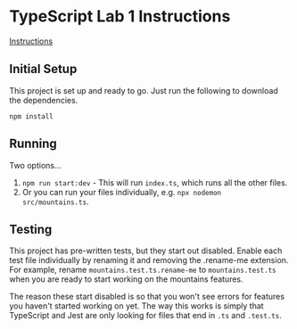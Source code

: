 # TypeScript Lab 1 Instructions

[Instructions](https://docs.google.com/document/d/1w1g66huShVL3Q2adC2HlAxzp96hTgrDfhWZUe3GuVqU/preview)

## Initial Setup

This project is set up and ready to go. Just run the following to download the dependencies.

`npm install`

## Running

Two options...

1. `npm run start:dev` - This will run `index.ts`, which runs all the other files.
2. Or you can run your files individually, e.g. `npx nodemon src/mountains.ts`.

## Testing

This project has pre-written tests, but they start out disabled. Enable each test file individually by renaming it and removing the .rename-me extension. For example, rename `mountains.test.ts.rename-me` to `mountains.test.ts` when you are ready to start working on the mountains features.

The reason these start disabled is so that you won't see errors for features you haven't started working on yet. The way this works is simply that TypeScript and Jest are only looking for files that end in `.ts` and `.test.ts`.
